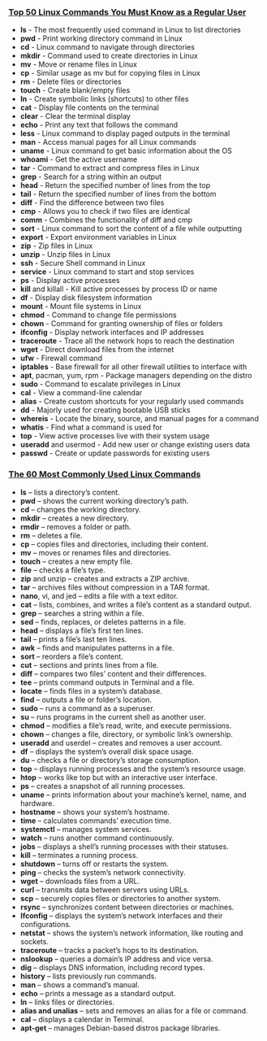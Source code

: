 ### [Top 50 Linux Commands You Must Know as a Regular User](https://www.digitalocean.com/community/tutorials/linux-commands)
- **ls** - The most frequently used command in Linux to list directories
- **pwd** - Print working directory command in Linux
- **cd** - Linux command to navigate through directories
- **mkdir** - Command used to create directories in Linux
- **mv** - Move or rename files in Linux
- **cp** - Similar usage as mv but for copying files in Linux
- **rm** - Delete files or directories
- **touch** - Create blank/empty files
- **ln** - Create symbolic links (shortcuts) to other files
- **cat** - Display file contents on the terminal
- **clear** - Clear the terminal display
- **echo** - Print any text that follows the command
- **less** - Linux command to display paged outputs in the terminal
- **man** - Access manual pages for all Linux commands
- **uname** - Linux command to get basic information about the OS
- **whoami** - Get the active username
- **tar** - Command to extract and compress files in Linux
- **grep** - Search for a string within an output
- **head** - Return the specified number of lines from the top
- **tail** - Return the specified number of lines from the bottom
- **diff** - Find the difference between two files
- **cmp** - Allows you to check if two files are identical
- **comm** - Combines the functionality of diff and cmp
- **sort** - Linux command to sort the content of a file while outputting
- **export** - Export environment variables in Linux
- **zip** - Zip files in Linux
- **unzip** - Unzip files in Linux
- **ssh** - Secure Shell command in Linux
- **service** - Linux command to start and stop services
- **ps** - Display active processes
- **kill** and killall - Kill active processes by process ID or name
- **df** - Display disk filesystem information
- **mount** - Mount file systems in Linux
- **chmod** - Command to change file permissions
- **chown** - Command for granting ownership of files or folders
- **ifconfig** - Display network interfaces and IP addresses
- **traceroute** - Trace all the network hops to reach the destination
- **wget** - Direct download files from the internet
- **ufw** - Firewall command
- **iptables** - Base firewall for all other firewall utilities to interface with
- **apt**, pacman, yum, rpm - Package managers depending on the distro
- **sudo** - Command to escalate privileges in Linux
- **cal** - View a command-line calendar
- **alias** - Create custom shortcuts for your regularly used commands
- **dd** - Majorly used for creating bootable USB sticks
- **whereis** - Locate the binary, source, and manual pages for a command
- **whatis** - Find what a command is used for
- **top** - View active processes live with their system usage
- **useradd** and usermod - Add new user or change existing users data
- **passwd** - Create or update passwords for existing users

### [The 60 Most Commonly Used Linux Commands](https://www.hostinger.com/tutorials/linux-commands)
- **ls** – lists a directory’s content.
- **pwd** – shows the current working directory’s path.
- **cd** – changes the working directory.
- **mkdir** – creates a new directory.
- **rmdir** – removes a folder or path.
- **rm** – deletes a file.
- **cp** – copies files and directories, including their content.
- **mv** – moves or renames files and directories.
- **touch** – creates a new empty file.
- **file** – checks a file’s type.
- **zip** and unzip – creates and extracts a ZIP archive.
- **tar** – archives files without compression in a TAR format.
- **nano**, vi, and jed – edits a file with a text editor.
- **cat** – lists, combines, and writes a file’s content as a standard output.
- **grep** – searches a string within a file.
- **sed** – finds, replaces, or deletes patterns in a file.
- **head** – displays a file’s first ten lines.
- **tail** – prints a file’s last ten lines.
- **awk** – finds and manipulates patterns in a file.
- **sort** – reorders a file’s content.
- **cut** – sections and prints lines from a file.
- **diff** – compares two files’ content and their differences.
- **tee** – prints command outputs in Terminal and a file.
- **locate** – finds files in a system’s database.
- **find** – outputs a file or folder’s location.
- **sudo** – runs a command as a superuser.
- **su** – runs programs in the current shell as another user.
- **chmod** – modifies a file’s read, write, and execute permissions.
- **chown** – changes a file, directory, or symbolic link’s ownership.
- **useradd** and userdel – creates and removes a user account.
- **df** – displays the system’s overall disk space usage.
- **du** – checks a file or directory’s storage consumption.
- **top** – displays running processes and the system’s resource usage.
- **htop** – works like top but with an interactive user interface.
- **ps** – creates a snapshot of all running processes.
- **uname** – prints information about your machine’s kernel, name, and hardware.
- **hostname** – shows your system’s hostname.
- **time** – calculates commands’ execution time.
- **systemctl** – manages system services.
- **watch** – runs another command continuously.
- **jobs** – displays a shell’s running processes with their statuses.
- **kill** – terminates a running process.
- **shutdown** – turns off or restarts the system.
- **ping** – checks the system’s network connectivity.
- **wget** – downloads files from a URL.
- **curl** – transmits data between servers using URLs.
- **scp** – securely copies files or directories to another system.
- **rsync** – synchronizes content between directories or machines.
- **Ifconfig** – displays the system’s network interfaces and their configurations.
- **netstat** – shows the system’s network information, like routing and sockets.
- **traceroute** – tracks a packet’s hops to its destination.
- **nslookup** – queries a domain’s IP address and vice versa.
- **dig** – displays DNS information, including record types.
- **history** – lists previously run commands.
- **man** – shows a command’s manual.
- **echo** – prints a message as a standard output.
- **ln** – links files or directories.
- **alias and unalias** – sets and removes an alias for a file or command.
- **cal** – displays a calendar in Terminal.
- **apt-get** – manages Debian-based distros package libraries.